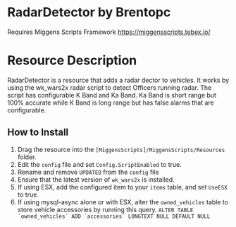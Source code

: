 # RadarDetector by Brentopc

Requires Miggens Scripts Framework https://miggensscripts.tebex.io/

# Resource Description

RadarDetector is a resource that adds a radar dector to vehicles.  It works by using the wk_wars2x radar script to detect Officers running radar.  The script has configurable K Band and Ka Band.  Ka Band is short range but 100% accurate while K Band is long range but has false alarms that are configurable.

## How to Install

1. Drag the resource into the `[MiggensScripts]/MiggensScripts/Resources` folder.
2. Edit the `config` file and set `Config.ScriptEnabled` to true.
3. Rename and remove `UPDATED` from the `config` file
4. Ensure that the latest version of `wk_wars2x` is installed.
5. If using ESX, add the configured item to your `items` table, and set `UseESX` to true.
6. If using mysql-async alone or with ESX, alter the `owned_vehicles` table to store vehicle accessories by running this query.
```ALTER TABLE `owned_vehicles` ADD `accessories` LONGTEXT NULL DEFAULT NULL```
